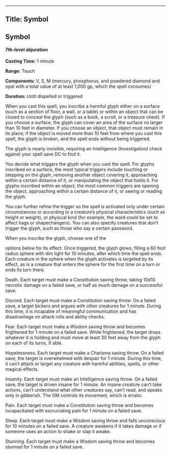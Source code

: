 -------------------------
Title: Symbol
-------------------------

## Symbol

#### 7th-level abjuration


**Casting Time:** 1 minute

**Range:** Touch

**Components:** V, S, M (mercury, phosphorus, and powdered
diamond and opal with a total value of at least 1,000 gp, which the
spell consumes)

**Duration:** Until dispelled or triggered


When you cast this spell, you inscribe a harmful glyph either on a
surface (such as a section of floor, a wall, or a table) or within an
object that can be closed to conceal the glyph (such as a book, a
scroll, or a treasure chest). If you choose a surface, the glyph can
cover an area of the surface no larger than 10 feet in diameter. If you
choose an object, that object must remain in its place; if the object is
moved more than 10 feet from where you cast this spell, the glyph is
broken, and the spell ends without being triggered.

The glyph is nearly invisible, requiring an Intelligence (Investigation)
check against your spell save DC to find it.

You decide what triggers the glyph when you cast the spell. For glyphs
inscribed on a surface, the most typical triggers include touching or
stepping on the glyph, removing another object covering it, approaching
within a certain distance of it, or manipulating the object that holds
it. For glyphs inscribed within an object, the most common triggers are
opening the object, approaching within a certain distance of it, or
seeing or reading the glyph.

You can further refine the trigger so the spell is activated only under
certain circumstances or according to a creature’s physical
characteristics (such as height or weight), or physical kind (for
example, the ward could be set to affect hags or shapechangers). You can
also specify creatures that don’t trigger the glyph, such as those who
say a certain password.

When you inscribe the glyph, choose one of the

options below for its effect. Once triggered, the glyph glows, filling a
60 foot radius sphere with dim light for 10 minutes, after which
time the spell ends. Each creature in the sphere when the glyph
activates is targeted by its effect, as is a creature that enters the
sphere for the first time on a turn or ends its turn there.

Death. Each target must make a Constitution saving
throw, taking 10d10 necrotic damage on a failed save, or half as much
damage on a successful save.

Discord. Each target must make a Constitution saving
throw. On a failed save, a target bickers and argues with other
creatures for 1 minute. During this time, it is incapable of meaningful
communication and has disadvantage on attack rolls and ability
checks.

Fear. Each target must make a Wisdom saving throw and
becomes frightened for 1 minute on a failed save. While frightened, the
target drops whatever it is holding and must move at least 30 feet away
from the glyph on each of its turns, if able.

Hopelessness. Each target must make a Charisma saving
throw. On a failed save, the target is overwhelmed with despair for 1
minute. During this time, it can’t attack or target any creature with
harmful abilities, spells, or other magical effects.

Insanity. Each target must make an Intelligence saving
throw. On a failed save, the target is driven insane for 1 minute. An
insane creature can’t take actions, can’t understand what other
creatures say, can’t read, and speaks only in gibberish. The GM controls
its movement, which is erratic.

Pain. Each target must make a Constitution saving throw
and becomes incapacitated with excruciating pain for 1 minute on a
failed save.

Sleep. Each target must make a Wisdom saving throw and
falls unconscious for 10 minutes on a failed save. A creature awakens if
it takes damage or if someone uses an action to shake or slap it
awake.

Stunning. Each target must make a Wisdom saving throw
and becomes stunned for 1 minute on a failed save.


